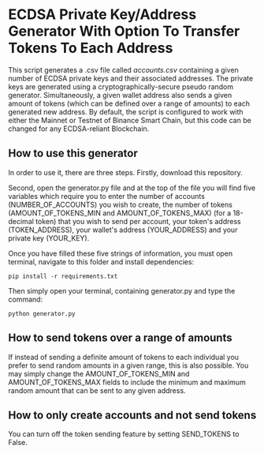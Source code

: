 # ECDSA Private Key/Address Generator With Option To Transfer Tokens To Each Address
This script generates a .csv file called *accounts.csv* containing a given number of ECDSA private keys and their associated addresses. The private keys are generated using a cryptographically-secure pseudo random generator. Simultaneously, a given wallet address also sends a given amount of tokens (which can be defined over a range of amounts) to each generated new address. By default, the script is configured to work with either the Mainnet or Testnet of Binance Smart Chain, but this code can be changed for any ECDSA-reliant Blockchain.

## How to use this generator
In order to use it, there are three steps. Firstly, download this repository. 

Second, open the generator.py file and at the top of the file you will find five variables which require you to enter the number of accounts (NUMBER_OF_ACCOUNTS) you wish to create, the number of tokens (AMOUNT_OF_TOKENS_MIN and AMOUNT_OF_TOKENS_MAX) (for a 18-decimal token) that you wish to send per account, your token's address (TOKEN_ADDRESS), your wallet's address (YOUR_ADDRESS) and your private key (YOUR_KEY). 

Once you have filled these five strings of information, you must open terminal, navigate to this folder and install dependencies:
```
pip install -r requirements.txt
```
Then simply open your terminal,  containing generator.py and type the command:
```
python generator.py
```

## How to send tokens over a range of amounts
If instead of sending a definite amount of tokens to each individual you prefer to send random amounts in a given range, this is also possible. You may simply change the AMOUNT_OF_TOKENS_MIN and AMOUNT_OF_TOKENS_MAX fields to include the minimum and maximum random amount that can be sent to any given address.

## How to only create accounts and not send tokens
You can turn off the token sending feature by setting SEND_TOKENS to False.
